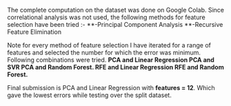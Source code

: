 The complete computation on the dataset was done on Google Colab.
Since correlational analysis was not used, the following methods for feature selection have been tried :-
**-Principal Component Analysis
**-Recursive Feature Elimination

Note for every method of feature selection I have iterated for a range of features and selected the number for which the error was minimum.
Following combinations were tried.
**PCA and Linear Regression 
PCA and SVR
PCA and Random Forest.
RFE and Linear Regression
RFE and Random Forest.**

Final submission is PCA and Linear Regression with **features = 12**. Which gave the lowest errors while testing over the split dataset.



